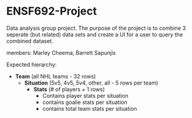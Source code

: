 # ENSF692-Project
Data analysis group project. The purpose of the project is to combine 3 seperate (but related) data sets and create a UI for a user to query the combined dataset. 

members: Marley Cheema, Barrett Sapunjis 

Expected hierarchy: 

- **Team** (all NHL teams - 32 rows)
	- **Situation** (5v5, 4v5, 5v4, other, all - 5 rows per team)
		- **Stats** (# of players + 1 rows)
			- Contains player stats per situation
			- contains goalie stats per situation
			- contains total team stats per situation 

